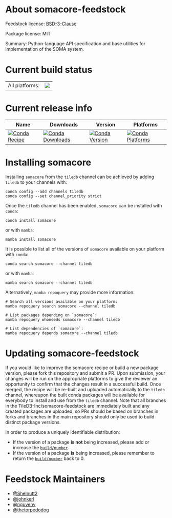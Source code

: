 About somacore-feedstock
========================

Feedstock license: [BSD-3-Clause](https://github.com/TileDB-Inc/somacore-feedstock/blob/main/LICENSE.txt)



Package license: MIT

Summary: Python-language API specification and base utilities for implementation of the SOMA system.

Current build status
====================


<table><tr><td>All platforms:</td>
    <td>
      <a href="https://dev.azure.com/TileDB-Inc/CI/_build/latest?definitionId=47&branchName=main">
        <img src="https://dev.azure.com/TileDB-Inc/CI/_apis/build/status/somacore-feedstock?branchName=main">
      </a>
    </td>
  </tr>
</table>

Current release info
====================

| Name | Downloads | Version | Platforms |
| --- | --- | --- | --- |
| [![Conda Recipe](https://img.shields.io/badge/recipe-somacore-green.svg)](https://anaconda.org/tiledb/somacore) | [![Conda Downloads](https://img.shields.io/conda/dn/tiledb/somacore.svg)](https://anaconda.org/tiledb/somacore) | [![Conda Version](https://img.shields.io/conda/vn/tiledb/somacore.svg)](https://anaconda.org/tiledb/somacore) | [![Conda Platforms](https://img.shields.io/conda/pn/tiledb/somacore.svg)](https://anaconda.org/tiledb/somacore) |

Installing somacore
===================

Installing `somacore` from the `tiledb` channel can be achieved by adding `tiledb` to your channels with:

```
conda config --add channels tiledb
conda config --set channel_priority strict
```

Once the `tiledb` channel has been enabled, `somacore` can be installed with `conda`:

```
conda install somacore
```

or with `mamba`:

```
mamba install somacore
```

It is possible to list all of the versions of `somacore` available on your platform with `conda`:

```
conda search somacore --channel tiledb
```

or with `mamba`:

```
mamba search somacore --channel tiledb
```

Alternatively, `mamba repoquery` may provide more information:

```
# Search all versions available on your platform:
mamba repoquery search somacore --channel tiledb

# List packages depending on `somacore`:
mamba repoquery whoneeds somacore --channel tiledb

# List dependencies of `somacore`:
mamba repoquery depends somacore --channel tiledb
```




Updating somacore-feedstock
===========================

If you would like to improve the somacore recipe or build a new
package version, please fork this repository and submit a PR. Upon submission,
your changes will be run on the appropriate platforms to give the reviewer an
opportunity to confirm that the changes result in a successful build. Once
merged, the recipe will be re-built and uploaded automatically to the
`tiledb` channel, whereupon the built conda packages will be available for
everybody to install and use from the `tiledb` channel.
Note that all branches in the TileDB-Inc/somacore-feedstock are
immediately built and any created packages are uploaded, so PRs should be based
on branches in forks and branches in the main repository should only be used to
build distinct package versions.

In order to produce a uniquely identifiable distribution:
 * If the version of a package **is not** being increased, please add or increase
   the [``build/number``](https://docs.conda.io/projects/conda-build/en/latest/resources/define-metadata.html#build-number-and-string).
 * If the version of a package **is** being increased, please remember to return
   the [``build/number``](https://docs.conda.io/projects/conda-build/en/latest/resources/define-metadata.html#build-number-and-string)
   back to 0.

Feedstock Maintainers
=====================

* [@Shelnutt2](https://github.com/Shelnutt2/)
* [@johnkerl](https://github.com/johnkerl/)
* [@nguyenv](https://github.com/nguyenv/)
* [@thetorpedodog](https://github.com/thetorpedodog/)

